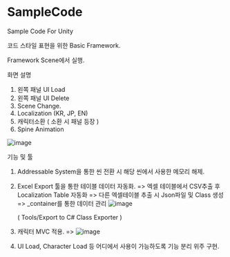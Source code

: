 # SampleCode
Sample Code For Unity

코드 스타일 표현을 위한
Basic Framework. 


Framework Scene에서 실행.

화면 설명
1. 왼쪽 패널 UI Load
2. 왼쪽 패널 UI Delete
3. Scene Change.
4. Localization (KR, JP, EN)
5. 캐릭터소환 ( 소환 시 패널 등장 )
6. Spine Animation

![image](https://github.com/user-attachments/assets/2b1156c4-f9ba-4420-a61b-87f570af1722)





기능 및 툴
1. Addressable System을 통한 씬 전환 시 해당 씬에서 사용한 메모리 해제.
2. Excel Export 툴을 통한 테이블 데이터 자동화.
   => 엑셀 테이블에서 CSV추출 후 Localization Table 자동화
   => 다른 엑셀테이블 추출 시 Json파일 및 Class 생성
   => _container를 통한 데이터 관리
   ![image](https://github.com/user-attachments/assets/377389e4-2bf8-4745-affa-655d586f3b64)

   ( Tools/Export to C# Class Exporter )

4. 캐릭터 MVC 적용.
=> ![image](https://github.com/user-attachments/assets/c220f278-1549-4606-80d5-2f1c7e7f308b)
5. UI Load, Character Load 등 어디에서 사용이 가능하도록 기능 분리 위주 구현.


